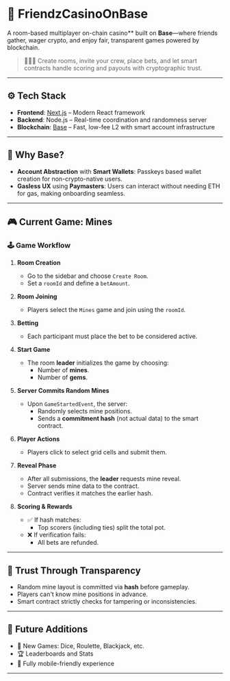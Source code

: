 # 🎰 FriendzCasinoOnBase

A room-based multiplayer on-chain casino** built on **Base**—where friends gather, wager crypto, and enjoy fair, transparent games powered by blockchain.

> 🧑‍🤝‍🧑 Create rooms, invite your crew, place bets, and let smart contracts handle scoring and payouts with cryptographic trust.

---

## ⚙️ Tech Stack

- **Frontend**: [Next.js](https://nextjs.org/) – Modern React framework  
- **Backend**: Node.js – Real-time coordination and randomness server  
- **Blockchain**: [Base](https://base.org/) – Fast, low-fee L2 with smart account infrastructure  

---

## 🎯 Why Base?

- **Account Abstraction** with **Smart Wallets**: Passkeys based wallet creation for non-crypto-native users.  
- **Gasless UX** using **Paymasters**: Users can interact without needing ETH for gas, making onboarding seamless.

---

## 🎮 Current Game: Mines

### 🕹️ Game Workflow

1. **Room Creation**
   - Go to the sidebar and choose `Create Room`.
   - Set a `roomId` and define a `betAmount`.

2. **Room Joining**
   - Players select the `Mines` game and join using the `roomId`.

3. **Betting**
   - Each participant must place the bet to be considered active.

4. **Start Game**
   - The room **leader** initializes the game by choosing:
     - Number of **mines**.
     - Number of **gems**.

5. **Server Commits Random Mines**
   - Upon `GameStartedEvent`, the server:
     - Randomly selects mine positions.
     - Sends a **commitment hash** (not actual data) to the smart contract.

6. **Player Actions**
   - Players click to select grid cells and submit them.

7. **Reveal Phase**
   - After all submissions, the **leader** requests mine reveal.
   - Server sends mine data to the contract.
   - Contract verifies it matches the earlier hash.

8. **Scoring & Rewards**
   - ✅ If hash matches:
     - Top scorers (including ties) split the total pot.
   - ❌ If verification fails:
     - All bets are refunded.

---

## 🔐 Trust Through Transparency

- Random mine layout is committed via **hash** before gameplay.
- Players can't know mine positions in advance.
- Smart contract strictly checks for tampering or inconsistencies.

---

## 🚀 Future Additions

- 🎲 New Games: Dice, Roulette, Blackjack, etc.   
- 🏆 Leaderboards and Stats  
- 📱 Fully mobile-friendly experience

---


